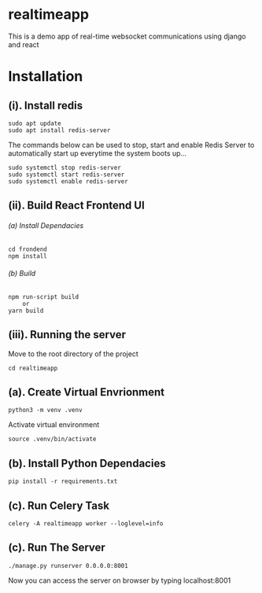 # realtimeapp
This is a demo app of real-time websocket communications using django and react

# Installation

## (i). Install redis

```console
sudo apt update
sudo apt install redis-server
```
The commands below can be used to stop, start and enable Redis Server to automatically start up everytime the system boots up…

```console
sudo systemctl stop redis-server
sudo systemctl start redis-server
sudo systemctl enable redis-server
```

## (ii). Build React Frontend UI

###### (a) Install Dependacies

```console
cd frondend
npm install
```
###### (b) Build

```console
npm run-script build
    or
yarn build
```
## (iii). Running the server

Move to the root directory of the project
```console
cd realtimeapp
```

## (a). Create Virtual Envrionment

```console
python3 -m venv .venv
```
Activate virtual environment

```console
source .venv/bin/activate
```
## (b). Install Python Dependacies

```console
pip install -r requirements.txt
```
## (c). Run Celery Task

```console
celery -A realtimeapp worker --loglevel=info
```

## (c). Run The Server

```console
./manage.py runserver 0.0.0.0:8001
```

Now you can access the server on browser by typing localhost:8001

